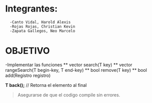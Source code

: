 # Integrantes:
      -Canto Vidal, Harold Alexis
      -Rojas Rojas, Christian Kevin
      -Zapata Gallegos, Neo Marcelo

# OBJETIVO
-Implementar las funciones 
** vector<Registro> search(T key)
** vector<Registro> rangeSearch(T begin-key, T end-key) 
** bool remove(T key) 
** bool add(Registro registro)



**T back();** // Retorna el elemento al final


> Asegurarse de que el codigo compile sin errores.

> 


